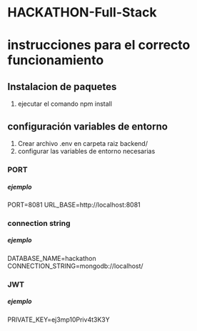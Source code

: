 # HACKATHON-Full-Stack

# instrucciones para el correcto funcionamiento

## Instalacion de paquetes

1. ejecutar el comando npm install

## configuración variables de entorno

1. Crear archivo .env en carpeta raiz backend/
2. configurar las variables de entorno necesarias

### PORT
##### ejemplo
PORT=8081
URL_BASE=http://localhost:8081

### connection string
##### ejemplo
DATABASE_NAME=hackathon
CONNECTION_STRING=mongodb://localhost/

### JWT
##### ejemplo
PRIVATE_KEY=ej3mp10Priv4t3K3Y